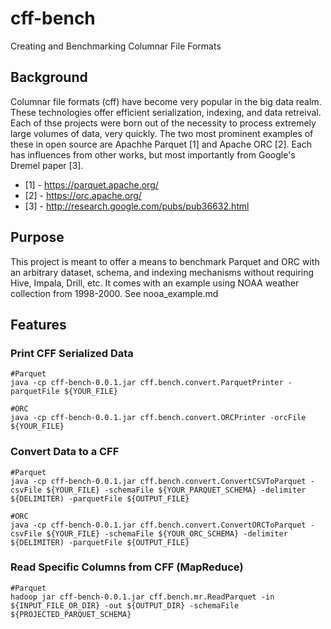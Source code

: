 # cff-bench
Creating and Benchmarking Columnar File Formats

## Background
Columnar file formats (cff) have become very popular in the big data realm. These technologies offer efficient serialization, indexing, and data retreival. Each of thse projects were born out of the necessity to process extremely large volumes of data, very quickly. The two most prominent examples of these in open source are Apachhe Parquet [1] and Apache ORC [2]. Each has influences from other works, but most importantly from Google's Dremel paper [3].

* [1] - https://parquet.apache.org/
* [2] - https://orc.apache.org/
* [3] - http://research.google.com/pubs/pub36632.html

## Purpose
This project is meant to offer a means to benchmark Parquet and ORC with an arbitrary dataset, schema, and indexing mechanisms without requiring Hive, Impala, Drill, etc. It comes with an example using NOAA weather collection from 1998-2000. See nooa_example.md

## Features

### Print CFF Serialized Data

```
#Parquet
java -cp cff-bench-0.0.1.jar cff.bench.convert.ParquetPrinter -parquetFile ${YOUR_FILE}

#ORC
java -cp cff-bench-0.0.1.jar cff.bench.convert.ORCPrinter -orcFile ${YOUR_FILE}
```

### Convert Data to a CFF

```
#Parquet
java -cp cff-bench-0.0.1.jar cff.bench.convert.ConvertCSVToParquet -csvFile ${YOUR_FILE} -schemaFile ${YOUR_PARQUET_SCHEMA} -delimiter ${DELIMITER) -parquetFile ${OUTPUT_FILE}

#ORC
java -cp cff-bench-0.0.1.jar cff.bench.convert.ConvertORCToParquet -csvFile ${YOUR_FILE} -schemaFile ${YOUR_ORC_SCHEMA} -delimiter ${DELIMITER) -parquetFile ${OUTPUT_FILE}
```

### Read Specific Columns from CFF (MapReduce)

```
#Parquet
hadoop jar cff-bench-0.0.1.jar cff.bench.mr.ReadParquet -in ${INPUT_FILE_OR_DIR} -out ${OUTPUT_DIR} -schemaFile ${PROJECTED_PARQUET_SCHEMA}
```
